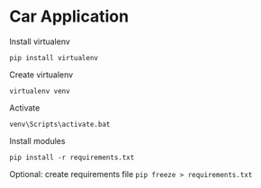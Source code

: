 # Car Application


Install virtualenv 

`pip install virtualenv`

Create virtualenv

`virtualenv venv`

Activate

`venv\Scripts\activate.bat`

Install modules

`pip install -r requirements.txt`


Optional: create requirements file
`pip freeze > requirements.txt`